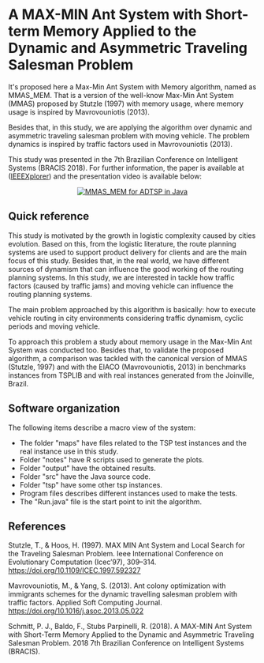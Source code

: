 # A MAX-MIN Ant System with Short-term Memory Applied to the Dynamic and Asymmetric Traveling Salesman Problem

It's proposed here a Max-Min Ant System with Memory algorithm, named as MMAS_MEM. That is a version of the well-know Max-Min Ant System (MMAS) proposed by Stutzle (1997) with memory usage, where memory usage is inspired by Mavrovouniotis (2013). 

Besides that, in this study, we are applying the algorithm over dynamic and asymmetric traveling salesman problem with moving vehicle. The problem dynamics is inspired by traffic factors used in Mavrovouniotis (2013).

This study was presented in the 7th Brazilian Conference on Intelligent Systems (BRACIS 2018). For further information, the paper is available at ([IEEEXplorer](https://ieeexplore.ieee.org/document/8575580)) and the presentation video is available below:

<div align="center">
<a href="http://www.youtube.com/watch?feature=player_embedded&amp;v=znOOfW4WXyE" rel="nofollow">
    <img alt="MMAS_MEM for ADTSP in Java" src="https://camo.githubusercontent.com/89451f45d464979347f0fcf9851a0b13eb53bc18/68747470733a2f2f696d672e796f75747562652e636f6d2f76692f7a6e4f4f665734575879452f302e6a7067" data-canonical-src="https://img.youtube.com/vi/znOOfW4WXyE/0.jpg" style="max-width:100%;">
</a>
</div>

## Quick reference

This study is motivated by the growth in logistic complexity caused by cities evolution. Based on this, from the logistic literature, the route planning systems are used to support product delivery for clients and are the main focus of this study. Besides that, in the real world, we have different sources of dynamism that can influence the good working of the routing planning systems. In this study, we are interested in tackle how traffic factors (caused by traffic jams) and moving vehicle can influence the routing planning systems.

The main problem approached by this algorithm is basically: how to execute vehicle routing in city environments considering traffic dynamism, cyclic periods and moving vehicle.

To approach this problem a study about memory usage in the Max-Min Ant System was conducted too. Besides that, to validate the proposed algorithm, a comparison was tackled with the canonical version of MMAS (Stutzle, 1997) and with the EIACO (Mavrovouniotis, 2013) in benchmarks instances from TSPLIB and with real instances generated from the Joinville, Brazil.

## Software organization

The following items describe a macro view of the system:

* The folder "maps" have files related to the TSP test instances and the real instance use in this study.
* Folder "notes" have R scripts used to generate the plots.
* Folder "output" have the obtained results.
* Folder "src" have the Java source code.
* Folder "tsp" have some other tsp instances.
* Program files describes different instances used to make the tests.
* The "Run.java" file is the start point to init the algorithm.

## References

Stutzle, T., & Hoos, H. (1997). MAX MIN Ant System and Local Search for the Traveling Salesman Problem. Ieee International Conference on Evolutionary Computation (Icec’97), 309–314. https://doi.org/10.1109/ICEC.1997.592327

Mavrovouniotis, M., & Yang, S. (2013). Ant colony optimization with immigrants schemes for the dynamic travelling salesman problem with traffic factors. Applied Soft Computing Journal. https://doi.org/10.1016/j.asoc.2013.05.022

Schmitt, P. J., Baldo, F., Stubs Parpinelli, R. (2018). A MAX-MIN Ant System with Short-Term Memory Applied to the Dynamic and Asymmetric Traveling Salesman Problem. 2018 7th Brazilian Conference on Intelligent Systems (BRACIS).
